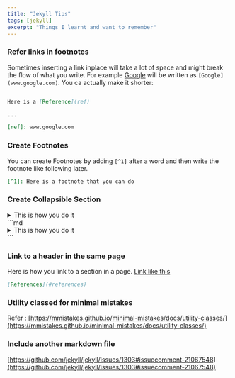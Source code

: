 ```yaml
---
title: "Jekyll Tips"
tags: [jekyll]
excerpt: "Things I learnt and want to remember"
---
```


### Refer links in footnotes

Sometimes inserting a link inplace will take a lot of space and might break the flow of what you write. 
For example [Google](www.google.com) will be written as `[Google](www.google.com)`.
You ca actually make it shorter:
```md

Here is a [Reference](ref)

...

[ref]: www.google.com

```


### Create Footnotes

You can create Footnotes by adding `[^1]` after a word and then write the footnote like following later.
```md
[^1]: Here is a footnote that you can do
```

### Create Collapsible Section

<details>
<summary>This is how you do it</summary>
You might need to create collapsible section in future.
{% highlight markdown %}
This is how you highlight inside it.
{% endhighlight %}
</details>
```md
<details>
<summary>This is how you do it</summary>
You might need to create collapsible section in future.
{% highlight markdown %}
This is how you highlight inside it.
{% endhighlight %}
</details>
```

### Link to a header in the same page

Here is how you link to a section in a page. [Link like this](#link-to-a-header-in-the-same-page)
```md
[References](#references)
```

### Utility classed for minimal mistakes
Refer : [https://mmistakes.github.io/minimal-mistakes/docs/utility-classes/](https://mmistakes.github.io/minimal-mistakes/docs/utility-classes/)

### Include another markdown file
[https://github.com/jekyll/jekyll/issues/1303#issuecomment-21067548](https://github.com/jekyll/jekyll/issues/1303#issuecomment-21067548)
